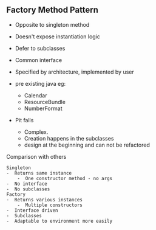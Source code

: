 Factory Method Pattern
---------------------------------------------
-  Opposite to singleton method
-  Doesn't expose instantiation logic
-  Defer to subclasses
-  Common interface
-  Specified by architecture, implemented by user
-  pre existing java eg: 
	-  Calendar
	-  ResourceBundle
	-  NumberFormat

-  Pit falls
	-  Complex. 
	-  Creation happens in the subclasses
	-  design at the beginning and can not be refactored 

Comparison with others	

	Singleton
	-  Returns same instance
		-  One constructor method - no args
	-  No interface
	-  No subclasses
	Factory
	-  Returns various instances
		-  Multiple constructors
	-  Interface driven
	-  Subclasses
	-  Adaptable to environment more easily
	